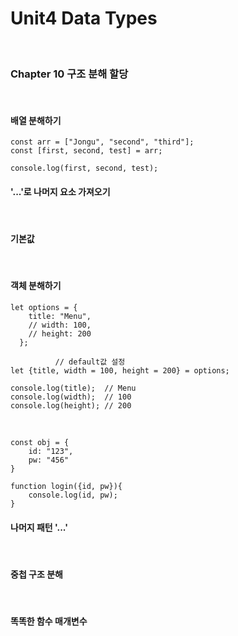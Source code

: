 # Unit4 Data Types
<br>

### Chapter 10 구조 분해 할당
<br>

#### 배열 분해하기

```
const arr = ["Jongu", "second", "third"];
const [first, second, test] = arr;

console.log(first, second, test);
```

#### '...'로 나머지 요소 가져오기
<br>

#### 기본값
<br>

#### 객체 분해하기

```
let options = {
    title: "Menu",
    // width: 100,
    // height: 200
  };
  
          // default값 설정
let {title, width = 100, height = 200} = options;
  
console.log(title);  // Menu
console.log(width);  // 100
console.log(height); // 200
```
<br>

```
const obj = {
    id: "123",
    pw: "456"
}

function login({id, pw}){
    console.log(id, pw);
}
```

#### 나머지 패턴 '...'
<br>

#### 중첩 구조 분해
<br>

#### 똑똑한 함수 매개변수
<br>
